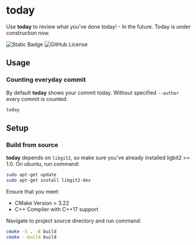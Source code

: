 # today

Use **today** to review what you've done today! - In the future. Today is under construction now.

![Static Badge](https://img.shields.io/badge/C%2B%2B-17-blue) ![GitHub License](https://img.shields.io/github/license/Adamska1008/today)

## Usage

### Counting everyday commit

By default **today** shows your commit today. Without specified `--author` every commit is counted.

```bash
today
```

## Setup

### Build from source

**today** depends on `libgit2`, so make sure you've already installed ligbit2 >= 1.0. On ubuntu, run command:

```bash
sudo apt-get update
sudo apt-get install libgit2-dev
```

Ensure that you meet:

+ CMake Version > 3.22
+ C++ Compiler with C++17 support

Navigate to project source directory and run command:

```bash
cmake -S . -B build
cmake --build build
```
